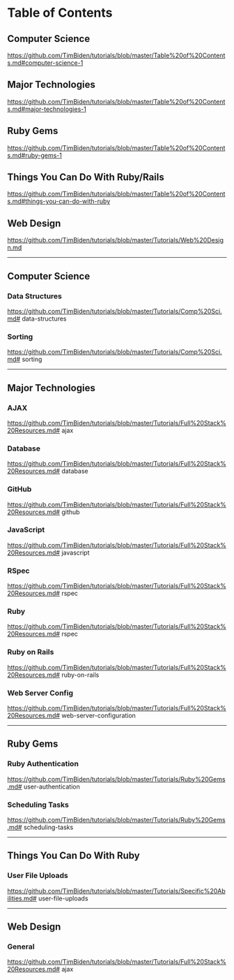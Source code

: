 # Table of Contents
##  Computer Science
https://github.com/TimBiden/tutorials/blob/master/Table%20of%20Contents.md#computer-science-1
##  Major Technologies
https://github.com/TimBiden/tutorials/blob/master/Table%20of%20Contents.md#major-technologies-1
##  Ruby Gems
https://github.com/TimBiden/tutorials/blob/master/Table%20of%20Contents.md#ruby-gems-1
##  Things You Can Do With Ruby/Rails
https://github.com/TimBiden/tutorials/blob/master/Table%20of%20Contents.md#things-you-can-do-with-ruby
##  Web Design
https://github.com/TimBiden/tutorials/blob/master/Tutorials/Web%20Design.md

-----
##  Computer Science
###  Data Structures
https://github.com/TimBiden/tutorials/blob/master/Tutorials/Comp%20Sci.md# data-structures

###  Sorting
https://github.com/TimBiden/tutorials/blob/master/Tutorials/Comp%20Sci.md# sorting

-----

##  Major Technologies
###  AJAX
https://github.com/TimBiden/tutorials/blob/master/Tutorials/Full%20Stack%20Resources.md# ajax

###  Database
https://github.com/TimBiden/tutorials/blob/master/Tutorials/Full%20Stack%20Resources.md# database

###  GitHub
https://github.com/TimBiden/tutorials/blob/master/Tutorials/Full%20Stack%20Resources.md# github

###  JavaScript
https://github.com/TimBiden/tutorials/blob/master/Tutorials/Full%20Stack%20Resources.md# javascript

###  RSpec
https://github.com/TimBiden/tutorials/blob/master/Tutorials/Full%20Stack%20Resources.md# rspec

###  Ruby
https://github.com/TimBiden/tutorials/blob/master/Tutorials/Full%20Stack%20Resources.md# rspec

###  Ruby on Rails
https://github.com/TimBiden/tutorials/blob/master/Tutorials/Full%20Stack%20Resources.md# ruby-on-rails

###  Web Server Config
https://github.com/TimBiden/tutorials/blob/master/Tutorials/Full%20Stack%20Resources.md# web-server-configuration

-----

##  Ruby Gems
###  Ruby Authentication
https://github.com/TimBiden/tutorials/blob/master/Tutorials/Ruby%20Gems.md# user-authentication

###  Scheduling Tasks
https://github.com/TimBiden/tutorials/blob/master/Tutorials/Ruby%20Gems.md# scheduling-tasks

-----

##  Things You Can Do With Ruby
###  User File Uploads
https://github.com/TimBiden/tutorials/blob/master/Tutorials/Specific%20Abilities.md# user-file-uploads

-----

##  Web Design
###  General
https://github.com/TimBiden/tutorials/blob/master/Tutorials/Full%20Stack%20Resources.md# ajax
